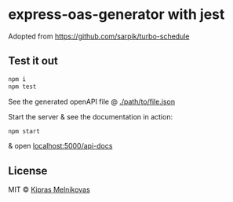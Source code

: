 # express-oas-generator with jest

Adopted from https://github.com/sarpik/turbo-schedule

## Test it out

```sh
npm i
npm test
```

See the generated openAPI file @ [./path/to/file.json](./path/to/file.json)

Start the server & see the documentation in action:

```sh
npm start
```

& open [localhost:5000/api-docs](http://localhost:5000/api-docs)

## License

MIT © [Kipras Melnikovas](https://github.com/sarpik)
